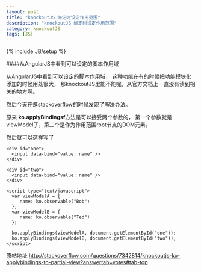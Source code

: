 ```yaml
---
layout: post
title: "knockoutJS 绑定时设定作用范围"
description: "knockoutJS 绑定时设定作用范围"
category: knockoutJS
tags: [JS]
---
```

{% include JB/setup %}

####从AngularJS中看到可以设定的脚本作用域

从AngularJS中看到可以设定的脚本作用域，
这种功能在有的时候把功能模块化添加的时候用处很大，
那knockoutJS里能不能呢，从官方文档上一直没有读到相关的地方啊。

然后今天在逛stackoverflow的时候发现了解决办法。

原来 **ko.applyBindingsf**方法是可以接受两个参数的，
第一个参数就是viewModel了，第二个是作为作用范围root节点的DOM元素。

然后就可以这样写了

	<div id="one">
	  <input data-bind="value: name" />
	</div>
	
	<div id="two">
	  <input data-bind="value: name" />
	</div>
	
	<script type="text/javascript">
	  var viewModelA = {
	     name: ko.observable("Bob")
	  };
	  var viewModelB = {
	     name: ko.observable("Ted")
	  };
	 
	  ko.applyBindings(viewModelA, document.getElementById("one"));
	  ko.applyBindings(viewModelB, document.getElementById("two"));
	</script>	


原帖地址 <http://stackoverflow.com/questions/7342814/knockoutjs-ko-applybindings-to-partial-view?answertab=votes#tab-top>